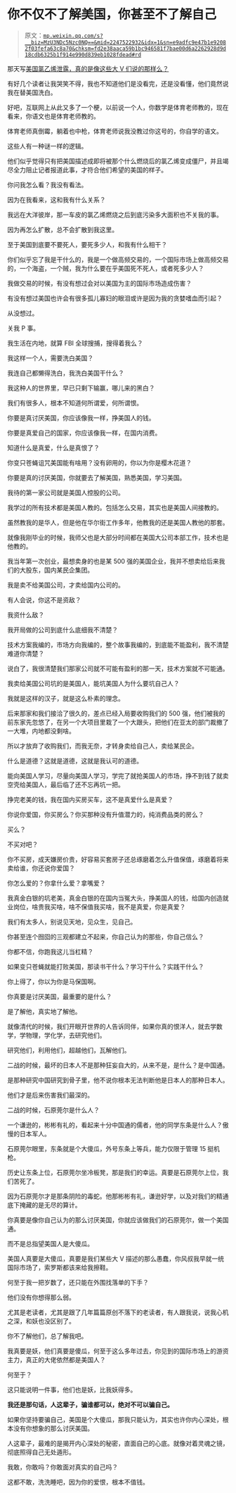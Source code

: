# 你不仅不了解美国，你甚至不了解自己

> 原文：[`mp.weixin.qq.com/s?__biz=MzU3NDc5Nzc0NQ==&mid=2247522932&idx=1&sn=e9adfc9e47b1e92082f03fefa63c8a70&chksm=fd2e38aaca59b1bc946581f7bae00d6a2262928d9d18cdb6325b1f914e990d839eb1028fdead#rd`](http://mp.weixin.qq.com/s?__biz=MzU3NDc5Nzc0NQ==&mid=2247522932&idx=1&sn=e9adfc9e47b1e92082f03fefa63c8a70&chksm=fd2e38aaca59b1bc946581f7bae00d6a2262928d9d18cdb6325b1f914e990d839eb1028fdead#rd)

那天写[美国氯乙烯泄露，真的是像这些大 V 们说的那样么？](http://mp.weixin.qq.com/s?__biz=MzU3NDc5Nzc0NQ==&mid=2247522581&idx=1&sn=2283242d8dd4a62ff20fb106f316cb83&chksm=fd2e3bcbca59b2dd1894f8c2f93a6e4f3f0403e22b78134e5a94782e0ef3117613039bd36b7a&scene=21#wechat_redirect)

有好几个读者让我哭笑不得，我也不知道他们是没看完，还是没看懂，他们竟然说我在替美国洗白。

好吧，互联网上从此又多了一个梗，以前说一个人，你数学是体育老师教的，现在看来，你语文也是体育老师教的。

体育老师真倒霉，躺着也中枪，体育老师说我没教过你这号的，你自学的语文。

这些人有一种谜一样的逻辑。

他们似乎觉得只有把美国描述成即将被那个什么燃烧后的氯乙烯变成僵尸，并且竭尽全力阻止记者报道此事，才符合他们希望的美国的样子。

你问我怎么看？我没有看法。

因为在我看来，这和我有什么关系？

我远在大洋彼岸，那一车皮的氯乙烯燃烧之后到底污染多大面积也不关我的事。

因为再怎么扩散，总不会扩散到我这里。

至于美国到底要不要死人，要死多少人，和我有什么相干？

你们似乎忘了我是干什么的，我是一个做高频交易的，一个国际市场上做高频交易的，一个海盗，一个贼，我为什么要在乎美国死不死人，或者死多少人？

我做交易的时候，有没有想过会对以美国为主的国际市场造成伤害？

有没有想过美国也许会有很多孤儿寡妇的眼泪或许是因为我的贪婪嗜血而引起？

从没想过。

关我 P 事。

我生活在内地，就算 FBI 全球搜捕，搜得着我么？

我这样一个人，需要洗白美国？

我连自己都懒得洗白，我洗白美国干什么？

我这种人的世界里，早已只剩下输赢，哪儿来的黑白？

我们有很多人，根本不知道何所谓爱，何所谓恨。

你要是真讨厌美国，你应该像我一样，挣美国人的钱。

你要是真爱自己的国家，你应该像我一样，在国内消费。

知道什么是真爱，什么是真恨了？

你变只苍蝇诅咒美国能有啥用？没有卵用的，你以为你是樱木花道？

你要是真的讨厌美国，你就要去了解美国，熟悉美国，学习美国。

我待的第一家公司就是美国人控股的公司。

我学过的所有技术都是美国人教的。包括怎么交易，其实也是美国人间接教的。

虽然教我的是华人，但是他在华尔街工作多年，他教我的还是美国人教他的那套。

就像我刚毕业的时候，我师父也是大部分时间都在美国大公司本部工作，技术也是他教的。

我当年第一次创业，最想卖身的也是某 500 强的美国企业，我并不想卖给后来我们的大股东，国内某民企集团。

我是卖不给美国公司，才卖给国内公司的。

有人会说，你这不是资敌？

我资什么敌？

我开局做的公司到底什么底细我不清楚？

技术方案我编的，市场方向我编的，整个故事我编的，到底能不能盈利，我不清楚难道你清楚？

说白了，我很清楚我们那家公司就不可能有盈利的那一天，技术方案就不可能通。

我卖给美国公司坑的是美国人，能坑美国人为什么要坑自己人？

我就是这样的汉子，就是这么朴素的理念。

后来那家和我们接洽了很久的，差点已经入局要收购我们的 500 强，他们被我的前东家先忽悠了，在另一个大项目里栽了一个大跟头，把他们在亚太的部门裁撤了一大堆，内地都没剩啥。

所以才放弃了收购我们，而我无奈，才转身卖给自己人，卖给某民企。

什么是道德？这就是道德，这就是我认可的道德。

能向美国人学习，尽量向美国人学习，学完了就抢美国人的市场，挣不到钱了就卖空壳给美国人，最后临了还不忘再坑一把。

挣完老美的钱，我在国内买房买车，这不是真爱什么是真爱？

你说你爱国，你买房么？你买那种没有升值潜力的，纯消费品类的房么？

买么？

不买对吧？

你不买房，成天嫌房价贵，好容易买套房子还总琢磨着怎么升值保值，琢磨着将来卖给谁，你还说你爱国？

你怎么爱的？你拿什么爱？拿嘴爱？

我真金白银的坑老美，真金白银的在国内当冤大头，挣美国人的钱，给国内创造就业岗位，啥贵我买啥，啥不保值我买啥，我不是真爱，你是真爱？

我们有太多人，别说见天地，见众生，见自己。

你甚至连个囫囵的三观都建立不起来，你自己认为的那些，你自己信么？

你都不信，你跑我这儿当杠精？

如果变只苍蝇就能打败美国，那读书干什么？学习干什么？实践干什么？

你上得了，你以为你是马保国啊。

你真要是讨厌美国，最重要的是什么？

是了解他，真实地了解他。

就像清代的时候，我们开眼开世界的人告诉同伴，如果你真的恨洋人，就去学数学，学物理，学化学，去研究他们。

研究他们，利用他们，超越他们，瓦解他们。

二战的时候，最坏的日本人不是那种狂妄自大的，从来不是，是什么？是中国通。

是那种研究中国研究到骨子里，他不说你根本无法判断他是日本人的那种日本人。

他们才是后来伤害我们最深的。

二战的时候，石原莞尔是什么人？

一个谦逊的，彬彬有礼的，看起来十分中国通的儒者，他的同学东条是什么人？傲慢的日本军人。

石原莞尔眼里，东条就是个大傻瓜，外号东条上等兵，能力仅限于管理 15 挺机枪。

历史让东条上位，石原莞尔坐冷板凳，那是我们的幸运。真要是石原莞尔上位，我们苦死了。

因为石原莞尔才是那条阴险的毒蛇。他那彬彬有礼，谦逊好学，以及对我们的精通底下掩藏的是无尽的算计。

你真要是像你自己认为的那么讨厌美国，你就应该做我们的石原莞尔，做一个美国通。

而不是总指望美国人是大傻瓜。

美国人真要是大傻瓜，真要是我们某些大 V 描述的那么愚蠢，你风叔我早就一统国际市场了，索罗斯都该来给我擦鞋。

何至于我一把岁数了，还只能在外围找落单的下手？

他们没有你想得那么弱。

尤其是老读者，尤其是跟了几年篇篇原创不落下的老读者，有人跟我说，说我心机之深，和妖也没区别了。

你不了解他们，总了解我吧。

我真要是妖，他们真要是傻瓜，何至于这么多年过去，你见到的国际市场上的游资主力，真正的大佬依然都是美国人？

何至于？

这只能说明一件事，他们也是妖，比我妖得多。

**我还是那句话，人这辈子，骗谁都可以，绝对不可以骗自己。**

如果你坚持要骗自己，美国是个大傻瓜，那我只能认为，其实也许你内心深处，根本没有你想象的那么讨厌美国。

人这辈子，最难的是揭开内心深处的秘密，直面自己的心底。就像对着灵魂之镜，彻底照得自己无处遁形。

我敢，你敢吗？你敢面对真实的自己吗？

这都不敢，洗洗睡吧，因为你的爱恨，根本不值钱。